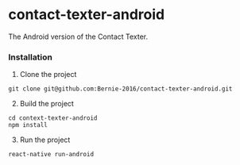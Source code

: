 # contact-texter-android

The Android version of the Contact Texter.

### Installation

1. Clone the project
  ```
  git clone git@github.com:Bernie-2016/contact-texter-android.git
  ```

2. Build the project
  ```
  cd context-texter-android
  npm install
  ```

3. Run the project
  ```
  react-native run-android
  ```


